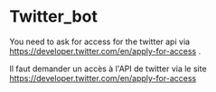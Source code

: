 # Twitter_bot
You need to ask for access for the twitter api via https://developer.twitter.com/en/apply-for-access .

Il faut demander un accès à l'API de twitter via le site https://developer.twitter.com/en/apply-for-access
